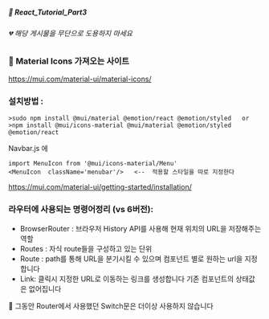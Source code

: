 ##### :cactus: React_Tutorial_Part3

###### 💔 해당 게시물을 무단으로 도용하지 마세요   

### :pencil: Material Icons 가져오는 사이트   

https://mui.com/material-ui/material-icons/

### 설치방법 :   
```  
>sudo npm install @mui/material @emotion/react @emotion/styled   or 
>npm install @mui/icons-material @mui/material @emotion/styled @emotion/react
```

Navbar.js 에  
```   
import MenuIcon from '@mui/icons-material/Menu'    
<MenuIcon  className='menubar'/>   <--  적용할 스타일을 따로 지정한다
```   
https://mui.com/material-ui/getting-started/installation/

### 라우터에 사용되는 명령어정리 (vs 6버전): 
- BrowserRouter : 브라우저 History API를 사용해 현재 위치의 URL을 저장해주는 역할     
- Routes : 자식 route들을 구성하고 있는 단위    
- Route : path를 통해 URL을 분기시킬 수 있으며 컴포넌트 별로 원하는 url을 지정합니다       
- Link: 클릭시 지정한 URL로 이동하는 링크를 생성합니다 기존 컴포넌트의 상태값은 없어집니다  


:pencil: 그동안 Router에서 사용했던 Switch문은 더이상 사용하지 않습니다 
